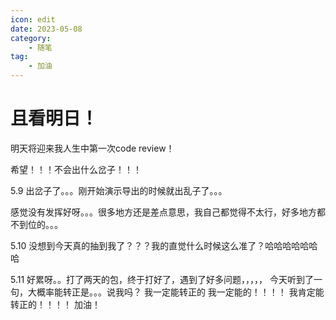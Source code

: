 ```yaml
---
icon: edit
date: 2023-05-08
category:
    - 随笔
tag:
    - 加油
---
```


# 且看明日！

明天将迎来我人生中第一次code review！

希望！！！不会出什么岔子！！！

5.9
出岔子了。。。刚开始演示导出的时候就出乱子了。。。

感觉没有发挥好呀。。。很多地方还是差点意思，我自己都觉得不太行，好多地方都不到位的。。。

5.10
没想到今天真的抽到我了？？？我的直觉什么时候这么准了？哈哈哈哈哈哈哈

5.11
好累呀。。打了两天的包，终于打好了，遇到了好多问题，，，，，
今天听到了一句，大概率能转正是。。。说我吗？
我一定能转正的  我一定能的！！！！   我肯定能转正的！！！！
加油！
